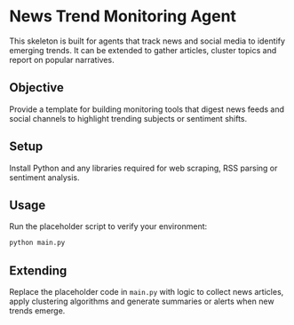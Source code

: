 # News Trend Monitoring Agent

This skeleton is built for agents that track news and social media to
identify emerging trends.  It can be extended to gather articles,
cluster topics and report on popular narratives.

## Objective

Provide a template for building monitoring tools that digest news feeds
and social channels to highlight trending subjects or sentiment shifts.

## Setup

Install Python and any libraries required for web scraping, RSS parsing
or sentiment analysis.

## Usage

Run the placeholder script to verify your environment:

```bash
python main.py
```

## Extending

Replace the placeholder code in `main.py` with logic to collect news
articles, apply clustering algorithms and generate summaries or alerts
when new trends emerge.
